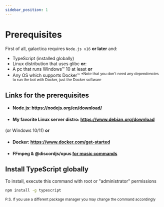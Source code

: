 ```yaml
---
sidebar_position: 1
---
```


# Prerequisites
First of all, galactica requires <code>Node.js v16</code> **or later** and:
  - TypeScript (installed globally)
  - Linux distribution that uses glibc **or**:
  - A pc that runs Windows™ 10 at least **or**
  - Any OS which supports Docker™
  <sup>*Note that you don't need any dependencies to run the bot with Docker, just the Docker software</sup>
## Links for the prerequisites

  - #### Node.js: https://nodejs.org/en/download/
  - #### My favorite Linux server distro: https://www.debian.org/download 
  (or Windows 10/11) **or**
  - #### Docker: https://www.docker.com/get-started
  - #### FFmpeg & @discordjs/opus [for music commands](./distube-tut/getting-started)

## Install TypeScript globally

To install, execute this command with root or "administrator" permissions

```bash
npm install -g typescript
```
<sup>P.S. If you use a different package manager you may change the command accordingly</sup>
